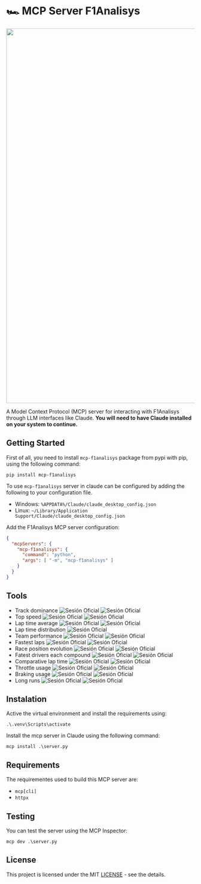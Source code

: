 # 🏎️ MCP Server F1Analisys

<img src="./content/example.gif" width="1000">

A Model Context Protocol (MCP) server for interacting with F1Analisys through LLM interfaces like Claude. **You will need to have Claude installed on your system to continue.**

## Getting Started
First of all, you need to install `mcp-f1analisys` package from pypi with pip, using the following command:
```commandline
pip install mcp-f1analisys
```

To use `mcp-f1analisys` server in claude can be configured by adding the following to your configuration file.
- Windows: `%APPDATA%/Claude/claude_desktop_config.json`
- Linux: `~/Library/Application Support/Claude/claude_desktop_config.json`

Add the F1Analisys MCP server configuration:
```json
{
  "mcpServers": {
    "mcp-f1analisys": {
      "command": "python",
      "args": [ "-m", "mcp-f1analisys" ]
    }
  }
}
```

## Tools 
- Track dominance ![Sesión Oficial](https://img.shields.io/badge/-Official-blue) ![Sesión Oficial](https://img.shields.io/badge/-Pretesting-red)
- Top speed ![Sesión Oficial](https://img.shields.io/badge/-Official-blue) ![Sesión Oficial](https://img.shields.io/badge/-Pretesting-red)
- Lap time average ![Sesión Oficial](https://img.shields.io/badge/-Official-blue) ![Sesión Oficial](https://img.shields.io/badge/-Pretesting-red)
- Lap time distribution ![Sesión Oficial](https://img.shields.io/badge/-Official-blue)
- Team performance ![Sesión Oficial](https://img.shields.io/badge/-Official-blue) ![Sesión Oficial](https://img.shields.io/badge/-Pretesting-red)
- Fastest laps ![Sesión Oficial](https://img.shields.io/badge/-Official-blue) ![Sesión Oficial](https://img.shields.io/badge/-Pretesting-red)
- Race position evolution ![Sesión Oficial](https://img.shields.io/badge/-Races-orange) ![Sesión Oficial](https://img.shields.io/badge/-Sprints-yellow)
- Fatest drivers each compound ![Sesión Oficial](https://img.shields.io/badge/-Official-blue) ![Sesión Oficial](https://img.shields.io/badge/-Pretesting-red)
- Comparative lap time ![Sesión Oficial](https://img.shields.io/badge/-Official-blue) ![Sesión Oficial](https://img.shields.io/badge/-Pretesting-red)
- Throttle usage ![Sesión Oficial](https://img.shields.io/badge/-Official-blue) ![Sesión Oficial](https://img.shields.io/badge/-Pretesting-red)
- Braking usage ![Sesión Oficial](https://img.shields.io/badge/-Official-blue) ![Sesión Oficial](https://img.shields.io/badge/-Pretesting-red)
- Long runs ![Sesión Oficial](https://img.shields.io/badge/-Official-blue) ![Sesión Oficial](https://img.shields.io/badge/-Pretesting-red)

## Instalation
Active the virtual environment and install the requirements using:
```commandline
.\.venv\Scripts\activate
```

Install the mcp server in Claude using the following command:
```commandline
mcp install .\server.py
```

## Requirements
The requirementes used to build this MCP server are:
- `mcp[cli]`
- `httpx`

## Testing 
You can test the server using the MCP Inspector:
```commandline
mcp dev .\server.py
```

## License
This project is licensed under the MIT <a href="https://github.com/Maxbleu/mcp-f1analisys/blob/master/LICENSE">LICENSE</a> - see the details.
